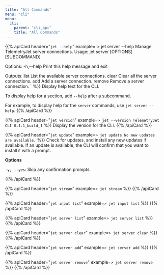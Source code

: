 ```yaml
---
title: "All Commands"
menu: "cli"
menu:
  cli:
    parent: "cli_api"
    title: "All Commands"
---
```



{{% apiCard header="`jet --help`" example=`> jet server --help
Manage TelemetryJet server connections.
Usage: jet server [OPTIONS] [SUBCOMMAND]

Options:
  -h,--help                   Print this help message and exit

Outputs:
  list                        List the available server connections.
  clear                       Clear all the server connections.
  add                         Add a server connection.
  remove                      Remove a server connection.
` %}}
Display help text for the CLI.

To display help for a section, add `--help` after a subcommand.

For example, to display help for the `server` commands, use `jet server --help`.
{{% /apiCard %}}

{{% apiCard header="`jet version`" example=`> jet --version
TelemetryJet CLI 0.1.1_build_1` %}}
Display the version for the CLI.
{{% /apiCard %}}

{{% apiCard header="`jet update`" example=`> jet update
No new updates are available.` %}}
Check for updates, and install any new updates if available. If an update is available, the CLI will confirm that you want to install it with a prompt.

**Options**

`-y, --yes`: Skip any confirmation prompts.

{{% /apiCard %}}

{{% apiCard header="`jet stream`" example=`> jet stream` %}}
{{% /apiCard %}}

{{% apiCard header="`jet input list`" example=`> jet input list` %}}
{{% /apiCard %}}

{{% apiCard header="`jet server list`" example=`> jet server list` %}}
{{% /apiCard %}}

{{% apiCard header="`jet server clear`" example=`> jet server clear` %}}
{{% /apiCard %}}

{{% apiCard header="`jet server add`" example=`> jet server add` %}}
{{% /apiCard %}}

{{% apiCard header="`jet server remove`" example=`> jet server remove` %}}
{{% /apiCard %}}